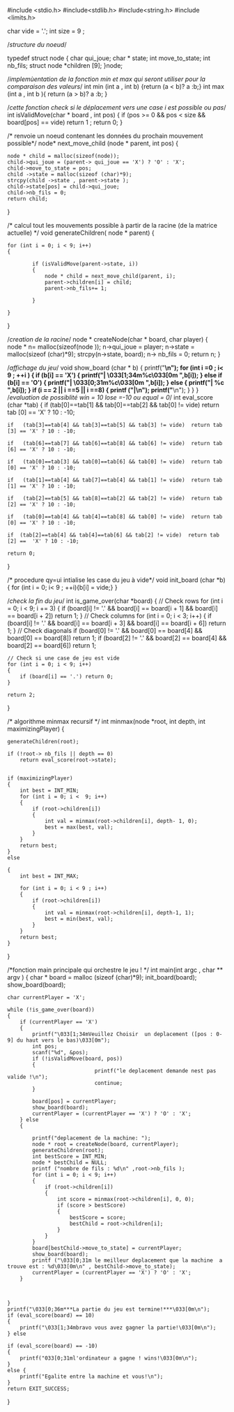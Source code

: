 #include <stdio.h>
#include<stdlib.h>
#include<string.h>
#include <limits.h>


char vide = '.';
int size = 9 ; 


/*structure du noeud*/

typedef struct node 
{
   char qui_joue; 
   char * state; 
   int move_to_state;
   int nb_fils; 
   struct node  *children [9]; 
}node; 

/*implemùentation de la fonction min et max qui seront utiliser pour la comparaison des valeurs*/
int min (int a , int b) {return (a < b)? a :b;}
int max (int a , int b ){ return (a > b)? a :b; }

/*cette fonction check si le déplacement vers une case i est possible ou pas*/
int isValidMove(char * board , int pos) 
{
     if (pos >= 0 && pos < size && board[pos] == vide) return 1 ; 
        return 0; 
}

/* renvoie un noeud contenant les données du prochain mouvement possible*/
node* next_move_child (node * parent, int pos)
{
   
    node * child = malloc(sizeof(node));
    child->qui_joue = (parent-> qui_joue == 'X') ? 'O' : 'X';
    child->move_to_state = pos;
    child ->state = malloc(sizeof (char)*9);
    strcpy(child ->state , parent->state );
    child->state[pos] = child->qui_joue;
    child->nb_fils = 0;
    return child;
}

/*  calcul tout les mouvements possible à partir de la racine (de la matrice actuelle) */
void generateChildren( node * parent) {
   
    for (int i = 0; i < 9; i++)
    {
        
            if (isValidMove(parent->state, i))
            {   
                node * child = next_move_child(parent, i);
                parent->children[i] = child;
                parent->nb_fils+= 1;
                
            }
        
    }

}

/*creation de la racine*/
node * createNode(char * board, char player)
{    
    node * n= malloc(sizeof(node ));
    n->qui_joue = player;
    n->state = malloc(sizeof (char)*9);
    strcpy(n->state, board);
    n-> nb_fils = 0;
    return n;
}

/*affichage du jeu*/
void show_board (char * b)
{
    printf("____________\n");
    for (int i =0 ; i< 9 ; ++i )
    {
        if (b[i] == 'X') {
            printf("| \033[1;34m%c\033[0m ",b[i]);
        } else if (b[i] == 'O') {
            printf("| \033[0;31m%c\033[0m ",b[i]);
        } else {
            printf("| %c ",b[i]);
        }
        if (i == 2 || i ==5 || i ==8)  { printf ("|\n"); printf("____________\n"); }
    }
}
/*evaluation de possiblité win = 10  lose =-10  ou equal = 0*/
int eval_score (char *tab)
{
    if   (tab[0]==tab[1] && tab[0]==tab[2] && tab[0] != vide) return tab [0] == 'X' ? 10 : -10;
 
    if   (tab[3]==tab[4] && tab[3]==tab[5] && tab[3] != vide)  return tab [3] == 'X' ? 10 : -10;
 
    if   (tab[6]==tab[7] && tab[6]==tab[8] && tab[6] != vide)  return tab [6] == 'X' ? 10 : -10; 
        
    if   (tab[0]==tab[3] && tab[0]==tab[6] && tab[0] != vide)  return tab [0] == 'X' ? 10 : -10;

    if   (tab[1]==tab[4] && tab[7]==tab[4] && tab[1] != vide)  return tab [1] == 'X' ? 10 : -10;
        
    if   (tab[2]==tab[5] && tab[8]==tab[2] && tab[2] != vide)  return tab [2] == 'X' ? 10 : -10;
        
    if   (tab[0]==tab[4] && tab[4]==tab[8] && tab[0] != vide)  return tab [0] == 'X' ? 10 : -10;
        
    if  (tab[2]==tab[4] && tab[4]==tab[6] && tab[2] != vide)  return tab [2] ==  'X' ? 10 : -10;

    return 0;
}

/* procedure qy=ui intialise les case du jeu à vide*/
void init_board (char *b)
{
        for (int i = 0; i< 9 ; ++i){b[i] = vide;}
}

/*check la fin du jeu*/
int is_game_over(char *board)
{
    // Check rows
    for (int i = 0; i < 9; i += 3)
    {
        if (board[i] != '.' && board[i] == board[i + 1] && board[i] == board[i + 2]) return 1;
    }
    // Check columns
    for (int i = 0; i < 3; i++)
    {
        if (board[i] != '.' && board[i] == board[i + 3] && board[i] == board[i + 6]) 
            return 1;
    }
    // Check diagonals
    if (board[0] != '.' && board[0] == board[4] && board[0] == board[8]) return 1;
    if (board[2] != '.' && board[2] == board[4] && board[2] == board[6]) return 1;
    
    // Check si une case de jeu est vide 
    for (int i = 0; i < 9; i++)
    {
        if (board[i] == '.') return 0;
    }

    return 2;
}

/* algorithme minmax recursif */
int minmax(node *root, int depth, int maximizingPlayer)
{
   
    generateChildren(root);
    
    if (!root-> nb_fils || depth == 0)
        return eval_score(root->state);

    
    if (maximizingPlayer)
    {
        int best = INT_MIN;
        for (int i = 0; i <  9; i++)
        {
            if (root->children[i])
            {
                int val = minmax(root->children[i], depth- 1, 0);
                best = max(best, val);
            }
        }
        return best;
    }
    else
    
    {
        int best = INT_MAX;
       
        for (int i = 0; i < 9 ; i++)
        {
            if (root->children[i])
            {
                int val = minmax(root->children[i], depth-1, 1);
                best = min(best, val);
            }
        }
        return best;
    }
}

/*fonction main principale qui orchestre le jeu ! */
int main(int argc , char ** argv )
{
    char * board = malloc (sizeof (char)*9);
    init_board(board);
    show_board(board);

    
    char currentPlayer = 'X';

    while (!is_game_over(board))
    {
        if (currentPlayer == 'X')
        {
            printf("\033[1;34mVeuillez Choisir  un deplacement ([pos : 0-9] du haut vers le bas)\033[0m");
            int pos;
            scanf("%d", &pos);
            if (!isValidMove(board, pos))
            {
                                printf("le deplacement demande nest pas valide !\n");
                                continue;
            }
           
            board[pos] = currentPlayer;
            show_board(board);
            currentPlayer = (currentPlayer == 'X') ? 'O' : 'X';
        } else
        {
            
            printf("deplacement de la machine: ");
            node * root = createNode(board, currentPlayer);
            generateChildren(root);
            int bestScore = INT_MIN;
            node * bestChild = NULL;
            printf ("nombre de fils : %d\n" ,root->nb_fils );
            for (int i = 0; i < 9; i++) 
            {
                if (root->children[i])
                {
                    int score = minmax(root->children[i], 0, 0);             
                    if (score > bestScore)
                    {
                        bestScore = score;
                        bestChild = root->children[i];
                    }
                }
            }
            board[bestChild->move_to_state] = currentPlayer;
            show_board(board);
            printf ("\033[0;31m le meilleur deplacement que la machine  a trouve est : %d\033[0m\n" , bestChild->move_to_state);
            currentPlayer = (currentPlayer == 'X') ? 'O' : 'X';
        }
  
        
        
    }
    printf("\033[0;36m***La partie du jeu est termine!***\033[0m\n");
    if (eval_score(board) == 10)
    {
        printf("\033[1;34mbravo vous avez gagner la partie!\033[0m\n");
    } else 
    
    if (eval_score(board) == -10)
    {
        printf("033[0;31ml'ordinateur a gagne ! wins!\033[0m\n");
    }
    else {
        printf("Egalite entre la machine et vous!\n");
    }
    return EXIT_SUCCESS;
}
